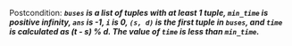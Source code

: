 Postcondition: ***`buses` is a list of tuples with at least 1 tuple, `min_time` is positive infinity, `ans` is -1, `i` is 0, `(s, d)` is the first tuple in `buses`, and `time` is calculated as (t - s) % d. The value of `time` is less than `min_time`.***